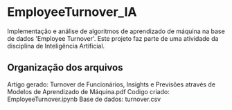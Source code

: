 # EmployeeTurnover_IA
Implementação e análise de algoritmos de aprendizado de máquina na base de dados 'Employee Turnover'. Este projeto faz parte de uma atividade da disciplina de Inteligência Artificial.

## Organização dos arquivos
Artigo gerado: Turnover de Funcionários, Insights e Previsões através de Modelos de Aprendizado de Máquina.pdf
Codigo criado: EmployeeTurnover.ipynb
Base de dados: turnover.csv
